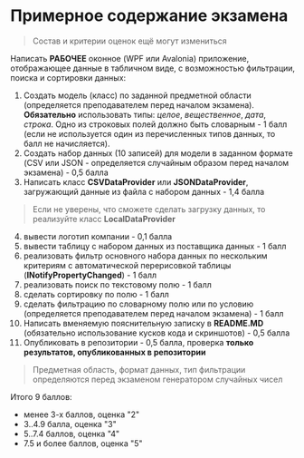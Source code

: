 # Примерное содержание экзамена

>Состав и критерии оценок ещё могут измениться

Написать **РАБОЧЕЕ** оконное (WPF или Avalonia) приложение, отображающее данные в табличном виде, с возможностью фильтрации, поиска и сортировки данных:

1. Создать модель (класс) по заданной предметной области (определяется преподавателем перед началом экзамена). **Обязательно** использовать типы: *целое*, *вещественное*, *дата*, *строка*. Одно из строковых полей должно быть словарным - 1 балл (если не используется один из перечисленных типов данных, то балл не начисляется).
2. Создать набор данных (10 записей) для модели в заданном формате (CSV или JSON - определяется случайным образом перед началом экзамена) - 0,5 балла<!--1,5-->
3. Написать класс **CSVDataProvider** или **JSONDataProvider**, загружающий данные из файла с набором данных - 1,4 балла<!--2,9-->

>Если не уверены, что сможете сделать загрузку данных, то реализуйте класс **LocalDataProvider**

4. вывести логотип компании - 0,1 балла<!--3,0-->
5. вывести таблицу с набором данных из поставщика данных - 1 балл<!--4,0-->
6. реализовать фильтр основного набора данных по нескольким критериям с автоматической перерисовкой таблицы (**INotifyPropertyChanged**) - 1 балл<!--5,0-->
7. реализовать поиск по текcтовому полю - 1 балл<!--6,0-->
8. сделать сортировку по полю - 1 балл<!--7,0-->
9. сделать фильтрацию по словарному полю или по условию (определяется преподавателем перед началом экзамена) - 1 балл<!--8,0-->
10. Написать вменяемую пояснительную записку в **README.MD** (обязательно использование кусков кода и скриншотов) - 0,5 балла<!--8,5-->  
11. Опубликовать в репозитории - 0,5 балла, проверка **только результатов, опубликованных в репозитории**<!--9--> 

>Предметная область, формат данных, тип фильтрации определяются перед экзаменом генератором случайных чисел

Итого 9 баллов:
- менее 3-х баллов, оценка "2"
- 3..4.9 балла, оценка "3"
- 5..7.4 баллов, оценка "4"
- 7.5 и более баллов, оценка "5"
